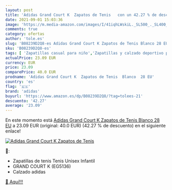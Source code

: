 ```yaml
---
layout: post
title: 'Adidas Grand Court K  Zapatos de Tenis   con un 42.27 % de descuento'
date: 2021-09-01 15:03:36
image: 'https://m.media-amazon.com/images/I/41iqhLWskiL._SL500_._SL400_.jpg'
comments: true
category: ofertas
author: 'tole.es'
slug: 'B08239D2Q8-es Adidas Grand Court K Zapatos de Tenis Blanco 28 EU'
sku: 'B08239D2Q8-es'
tags: [ 'Zapatillas casual para niño','Zapatillas y calzado deportivo para Niño','Zapatos','Zapatos - Niños','Zapatos y complementos','adidas','zapatos', ]
actualPrice: 23.09 EUR
currency: EUR
price: 23.09
comparePrice: 40.0 EUR
prodname: 'Adidas Grand Court K  Zapatos de Tenis  Blanco  28 EU'
country: 'es'
flag: '🇪🇸'
brand: 'adidas'
buyurl: 'https://www.amazon.es/dp/B08239D2Q8/?tag=tolees-21'
descuento: '42.27'
average: '23.09'
---
```


En este momento está [Adidas Grand Court K  Zapatos de Tenis  Blanco  28 EU](https://www.amazon.es/dp/B08239D2Q8/?tag=tolees-21) a 23.09 EUR (original: 40.0 EUR) (42.27 %  de descuento) en el siguiente enlace!

[![Adidas Grand Court K  Zapatos de Tenis  ](https://m.media-amazon.com/images/I/41iqhLWskiL._SL500_._SL400_.jpg)](https://www.amazon.es/dp/B08239D2Q8/?tag=tolees-21)

🔎:

- Zapatillas de tenis Tenis Unisex Infantil
- GRAND COURT K (EG5136)
- Calzado adidas

[🛒 Aquí!!!](https://www.amazon.es/dp/B08239D2Q8/?tag=tolees-21)
